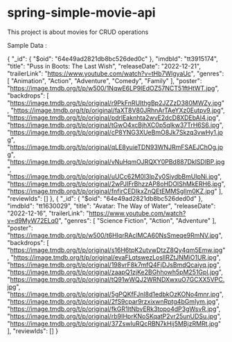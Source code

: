 # spring-simple-movie-api

This project is about movies for CRUD operations

Sample Data : 

{
  "_id": {
    "$oid": "64e49ad2821db8bc526ded0c"
  },
  "imdbId": "tt3915174",
  "title": "Puss in Boots: The Last Wish",
  "releaseDate": "2022-12-21",
  "trailerLink": "https://www.youtube.com/watch?v=tHb7WlgyaUc",
  "genres": [
    "Animation",
    "Action",
    "Adventure",
    "Comedy",
    "Family"
  ],
  "poster": "https://image.tmdb.org/t/p/w500/1NqwE6LP9IEdOZ57NCT51ftHtWT.jpg",
  "backdrops": [
    "https://image.tmdb.org/t/p/original/r9PkFnRUIthgBp2JZZzD380MWZy.jpg",
    "https://image.tmdb.org/t/p/original/faXT8V80JRhnArTAeYXz0Eutpv9.jpg",
    "https://image.tmdb.org/t/p/original/pdrlEaknhta2wvE2dcD8XDEbAI4.jpg",
    "https://image.tmdb.org/t/p/original/tGwO4xcBjhXC0p5qlkw37TrH6S6.jpg",
    "https://image.tmdb.org/t/p/original/cP8YNG3XUeBmO8Jk7Skzq3vwHy1.jpg",
    "https://image.tmdb.org/t/p/original/qLE8yuieTDN93WNJRmFSAEJChOg.jpg",
    "https://image.tmdb.org/t/p/original/vNuHqmOJRQXY0PBd887DklSDlBP.jpg",
    "https://image.tmdb.org/t/p/original/uUCc62M0I3lpZy0SiydbBmUIpNi.jpg",
    "https://image.tmdb.org/t/p/original/2wPJIFrBhzzAP8oHDOlShMkERH6.jpg",
    "https://image.tmdb.org/t/p/original/fnfirCEDIkxZnQEtEMMSgllm0KZ.jpg"
  ],
  "reviewIds": []
},
{
  "_id": {
    "$oid": "64e49ad2821db8bc526ded0d"
  },
  "imdbId": "tt1630029",
  "title": "Avatar: The Way of Water",
  "releaseDate": "2022-12-16",
  "trailerLink": "https://www.youtube.com/watch?v=d9MyW72ELq0",
  "genres": [
    "Science Fiction",
    "Action",
    "Adventure"
  ],
  "poster": "https://image.tmdb.org/t/p/w500/t6HIqrRAclMCA60NsSmeqe9RmNV.jpg",
  "backdrops": [
    "https://image.tmdb.org/t/p/original/s16H6tpK2utvwDtzZ8Qy4qm5Emw.jpg",
    "https://image.tmdb.org/t/p/original/evaFLqtswezLosllRZtJNMiO1UR.jpg",
    "https://image.tmdb.org/t/p/original/198vrF8k7mfQ4FjDJsBmdQcaiyq.jpg",
    "https://image.tmdb.org/t/p/original/zaapQ1zjKe2BGhhowh5pM251Gpl.jpg",
    "https://image.tmdb.org/t/p/original/tQ91wWQJ2WRNDXwxuO7GCXX5VPC.jpg",
    "https://image.tmdb.org/t/p/original/5gPQKfFJnl8d1edbkOzKONo4mnr.jpg",
    "https://image.tmdb.org/t/p/original/2fS9cpar9rzxixwnRptg4bGmIym.jpg",
    "https://image.tmdb.org/t/p/original/fkGR1ltNbvERk3topo4dP3gWsvR.jpg",
    "https://image.tmdb.org/t/p/original/rb9IHprKNoSKqatP2vr25unUDSu.jpg",
    "https://image.tmdb.org/t/p/original/37ZswIuRQcRBN7kHij5MBjzRMRt.jpg"
  ],
  "reviewIds": []
}


